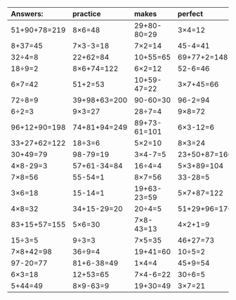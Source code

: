 | Answers: | practice | makes | perfect | ! |
| :--- | :--- | :--- | :--- | :--- |
| 51+90+78=219 | 8×6=48 | 29+80-80=29 | 3×4=12 | 45+70-8=107 | 
| 8+37=45 | 7×3-3=18 | 7×2=14 | 45-4=41 | 29+2=31 | 
| 32÷4=8 | 22+62=84 | 10+55=65 | 69+77+2=148 | 2×3=6 | 
| 18÷9=2 | 8×6+74=122 | 6×2=12 | 52-6=46 | 6×9=54 | 
| 6×7=42 | 51+2=53 | 10+59-47=22 | 3×7+45=66 | 4×3=12 | 
| 72÷8=9 | 39+98+63=200 | 90-60=30 | 96-2=94 | 2×7=14 | 
| 6÷2=3 | 9×3=27 | 28÷7=4 | 9×8=72 | 3×9=27 | 
| 96+12+90=198 | 74+81+94=249 | 89+73-61=101 | 6×3-12=6 | 37+69+42=148 | 
| 33+27+62=122 | 18÷3=6 | 5×2=10 | 8×3=24 | 49-35=14 | 
| 30+49=79 | 98-79=19 | 3×4-7=5 | 23+50+87=160 | 68-64=4 | 
| 4×8-29=3 | 57+61-34=84 | 16÷4=4 | 5×3+89=104 | 46+2+49=97 | 
| 7×8=56 | 55-54=1 | 8×7=56 | 33-28=5 | 42-22=20 | 
| 3×6=18 | 15-14=1 | 19+63-23=59 | 5×7+87=122 | 4×7=28 | 
| 4×8=32 | 34+15-29=20 | 20÷4=5 | 51+29+96=176 | 5×5=25 | 
| 83+15+57=155 | 5×6=30 | 7×8-43=13 | 4×2+1=9 | 18+34=52 | 
| 15÷3=5 | 9÷3=3 | 7×5=35 | 46+27=73 | 30÷5=6 | 
| 7×8+42=98 | 36÷9=4 | 19+41=60 | 10÷5=2 | 35÷7=5 | 
| 97-20=77 | 81+6-38=49 | 1×4=4 | 45+9=54 | 24+42+93=159 | 
| 6×3=18 | 12+53=65 | 7×4-6=22 | 30÷6=5 | 29+75-48=56 | 
| 5+44=49 | 8×9-63=9 | 19+30=49 | 3×7=21 | 42÷7=6 | 
